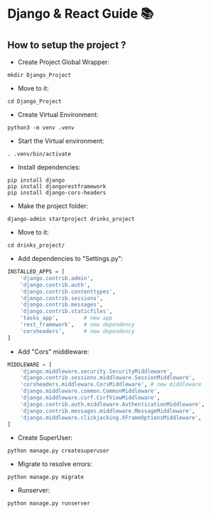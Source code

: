 # Django & React Guide 📚

## How to setup the project ?

- Create Project Global Wrapper:
```Shell
mkdir Django_Project
```
- Move to it:
```Shell
cd Django_Project
```
- Create Virtual Environment:
```Shell
python3 -m venv .venv
```
- Start the Virtual environment:
```Shell
. .venv/bin/activate
```
- Install dependencies:
```Shell
pip install django
pip install djangorestframework
pip install django-cors-headers
```
- Make the project folder:
```Shell
django-admin startproject drinks_project
```
- Move to it:
```Shell
cd drinks_project/
```
- Add dependencies to "Settings.py":
```python
INSTALLED_APPS = [
    'django.contrib.admin',
    'django.contrib.auth',
    'django.contrib.contenttypes',
    'django.contrib.sessions',
    'django.contrib.messages',
    'django.contrib.staticfiles',
    'tasks_app',        # new app
    'rest_framework',   # new dependency
    'corsheaders',      # new dependency
]
```
- Add "Cors" middleware:
```python
MIDDLEWARE = [
    'django.middleware.security.SecurityMiddleware',
    'django.contrib.sessions.middleware.SessionMiddleware',
    'corsheaders.middleware.CorsMiddleware', # new middleware
    'django.middleware.common.CommonMiddleware',
    'django.middleware.csrf.CsrfViewMiddleware',
    'django.contrib.auth.middleware.AuthenticationMiddleware',
    'django.contrib.messages.middleware.MessageMiddleware',
    'django.middleware.clickjacking.XFrameOptionsMiddleware',
]
```
- Create SuperUser:
```Shell
python manage.py createsuperuser
```
- Migrate to resolve errors:
```Shell
python manage.py migrate
```
- Runserver:
```Shell
python manage.py runserver
```
